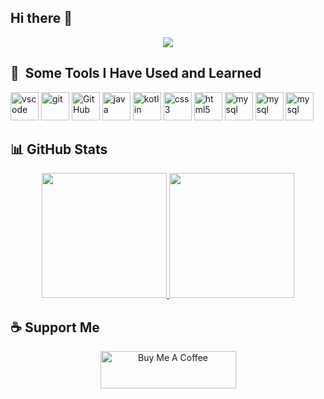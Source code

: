 ## Hi there 👋

<!--
**ShubhanginiJadhav/ShubhanginiJadhav** is a ✨ _special_ ✨ repository because its `README.md` (this file) appears on your GitHub profile.

Here are some ideas to get you started:

- 🔭 I’m currently working on ...
- 🌱 I’m currently learning ...
- 👯 I’m looking to collaborate on ...
- 🤔 I’m looking for help with ...
- 💬 Ask me about ...
- 📫 How to reach me: ...
- 😄 Pronouns: ...
- ⚡ Fun fact: ...
-->
<p align ="center">
<img src ="https://media.tenor.com/NR-Kr20l4d4AAAAi/anime-hi.gif">
<h2> 🚀 &nbsp;Some Tools I Have Used and Learned</h2>
<p align="left">
<img src="https://cdn.jsdelivr.net/gh/devicons/devicon/icons/vscode/vscode-original.svg" alt="vscode" width="45" height="45"/>
<img src="https://cdn.jsdelivr.net/gh/devicons/devicon@latest/icons/git/git-original.svg" alt="git" width="45" height="45"/>
<img src="https://cdn.jsdelivr.net/gh/devicons/devicon@latest/icons/github/github-original.svg" alt="GitHub" width="45" height="45"/>
<img src="https://cdn.jsdelivr.net/gh/devicons/devicon@latest/icons/java/java-original.svg" alt="java" width="45" height="45"/>
<img src="https://cdn.jsdelivr.net/gh/devicons/devicon@latest/icons/kotlin/kotlin-original.svg" alt="kotlin" width="45" height="45"/>
<img src="https://cdn.jsdelivr.net/gh/devicons/devicon@latest/icons/css3/css3-original.svg" alt="css3" width="45" height="45"/>
<img src="https://cdn.jsdelivr.net/gh/devicons/devicon@latest/icons/html5/html5-original.svg" alt="html5" width="45" height="45"/>
<img src="https://cdn.jsdelivr.net/gh/devicons/devicon@latest/icons/mysql/mysql-original.svg" alt="mysql" width="45" height="45" />
<img src="https://cdn.jsdelivr.net/gh/devicons/devicon@latest/icons/python/python-original.svg" alt="mysql" width="45" height="45"/>
<img src="https://cdn.jsdelivr.net/gh/devicons/devicon@latest/icons/canva/canva-original.svg" alt="mysql" width="45" height="45"/>
</p>

## 📊 GitHub Stats

<p align="center">
  <a href="https://github.com/ShubhanginiJadhav">
    <img src="https://github-readme-stats.vercel.app/api?username=ShubhanginiJadhav&theme=maroongold&show_icons=true&hide_border=false&count_private=true" height="200"/>
  </a>
  <a href="https://github.com/ShubhanginiJadhav">
    <img src="https://github-readme-streak-stats.herokuapp.com/?user=ShubhanginiJadhav&theme=maroongold&hide_border=false" height="200"/>
  </a>
</p>

## ☕ Support Me
<p align="center">
  <a href="https://www.buymeacoffee.com/Shubhangini J" target="_blank">
    <img src="https://cdn.buymeacoffee.com/buttons/v2/default-yellow.png" alt="Buy Me A Coffee" height="60" width="217">
  </a>
</p>



